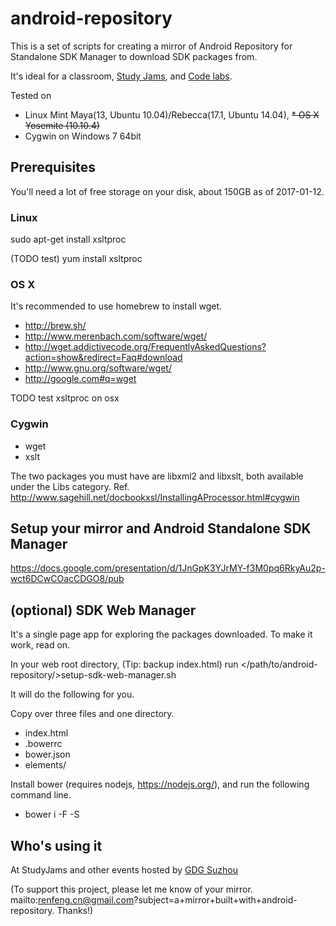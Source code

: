 # android-repository

This is a set of scripts for creating a mirror of Android Repository for Standalone SDK Manager to download SDK packages from.

It's ideal for a classroom, [Study Jams](http://developerstudyjams.com/), and [Code labs](https://codelabs.developers.google.com/?cat=Android).

Tested on 

* Linux Mint Maya(13, Ubuntu 10.04)/Rebecca(17.1, Ubuntu 14.04),
~~* OS X Yosemite (10.10.4)~~
* Cygwin on Windows 7 64bit

## Prerequisites

You'll need a lot of free storage on your disk, about 150GB as of 2017-01-12.

### Linux

sudo apt-get install xsltproc

(TODO test) yum install xsltproc

### OS X

It's recommended to use homebrew to install wget.

* http://brew.sh/
* http://www.merenbach.com/software/wget/
* http://wget.addictivecode.org/FrequentlyAskedQuestions?action=show&redirect=Faq#download
* http://www.gnu.org/software/wget/
* http://google.com#q=wget

TODO test xsltproc on osx

### Cygwin

 * wget
 * xslt

 The two packages you must have are libxml2 and libxslt, both available under the Libs category.
 Ref. http://www.sagehill.net/docbookxsl/InstallingAProcessor.html#cygwin

## Setup your mirror and Android Standalone SDK Manager

https://docs.google.com/presentation/d/1JnGpK3YJrMY-f3M0pq6RkyAu2p-wct6DCwCOacCDGO8/pub

## (optional) SDK Web Manager

It's a single page app for exploring the packages downloaded. To make it work, read on.

In your web root directory, (Tip: backup index.html) run </path/to/android-repository/>setup-sdk-web-manager.sh

It will do the following for you.

Copy over three files and one directory.
 * index.html
 * .bowerrc
 * bower.json
 * elements/

Install bower (requires nodejs, https://nodejs.org/), and run the following command line.

 * bower i -F -S

## Who's using it

At StudyJams and other events hosted by [GDG Suzhou](https://plus.google.com/100160462017014431473)

(To support this project, please let me know of your mirror. mailto:renfeng.cn@gmail.com?subject=a+mirror+built+with+android-repository. Thanks!)
